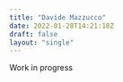```yaml
---
title: "Davide Mazzucco"
date: 2022-01-28T14:21:18Z
draft: false
layout: "single"
---
```


Work in progress